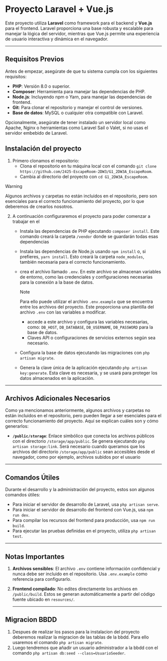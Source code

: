
# Proyecto Laravel + Vue.js

Este proyecto utiliza **Laravel** como framework para el backend y **Vue.js** para el frontend. Laravel proporciona una base robusta y escalable para manejar la lógica del servidor, mientras que Vue.js permite una experiencia de usuario interactiva y dinámica en el navegador.

---

## Requisitos Previos

Antes de empezar, asegúrate de que tu sistema cumpla con los siguientes requisitos:

- **PHP**: Versión 8.0 o superior.
- **Composer**: Herramienta para manejar las dependencias de PHP.
- **Node.js**: Incluyendo npm o Yarn, para manejar las dependencias de frontend.
- **Git**: Para clonar el repositorio y manejar el control de versiones.
- **Base de datos**: MySQL o cualquier otra compatible con Laravel.

Opcionalmente, asegúrate de tener instalado un servidor local como Apache, Nginx o herramientas como Laravel Sail o Valet, si no usas el servidor embebido de Laravel.



## Instalación del proyecto
1. Primero clonamos el repositorio:
    - Clona el repositorio en tu máquina local con el comando `git clone https://github.com/2425-EscapeRoom-2DW3/G1_2DW3A_EscapeRoom`.
    - Cambia al directorio del proyecto con `cd G1_2DW3A_EscapeRoom`.

> [!WARNING]
>Algunos archivos y carpetas no están incluidos en el repositorio, pero son esenciales para el correcto funcionamiento del proyecto, por lo que deberemos de crearlos nosotros.
2. A continuación configuraremos el proyecto para poder comenzar a trabajar en el
    
    - Instala las dependencias de PHP ejecutando `composer install`. Este comando creará la carpeta `/vendor` donde se guardarán todas esas dependencias
    
    - Instala las dependencias de Node.js usando `npm install` o, si prefieres, `yarn install`. Esto creará la carpeta `node_modules`, también necesaria para el correcto funcionamiento.
    
    - crea el archivo llamado `.env`. En este archivo se almacenan variables de entorno, como las credenciales y configuraciones necesarias para la conexión a la base de datos.
        > [!NOTE]
        > Para ello puede utilizar el archivo `.env.example` que se encuentra entre los archivos del proyecto. Este proporciona una plantilla del archivo `.env` con las variables a modificar.
    
        - accede a este archivo y configura las variables necesarias, como: `DB_HOST`, `DB_DATABASE`, `DB_USERNAME`, `DB_PASSWORD` para la base de datos.
       - Claves API o configuraciones de servicios externos según sea necesario.
      
    - Configura la base de datos ejecutando las migraciones con `php artisan migrate`.
    - Genera la clave única de la aplicación ejecutando `php artisan key:generate`. Esta clave es necesaria, y se usará para proteger los datos almacenados en la aplicación.

---

## Archivos Adicionales Necesarios

Como ya mencionamos anteriormente, algunos archivos y carpetas no están incluidos en el repositorio, pero pueden llegar a ser esenciales para el correcto funcionamiento del proyecto. Aquí se explican cuáles son y cómo generarlos:

- **`/public/storage`**: Enlace simbólico que conecta los archivos públicos con el directorio `/storage/app/public`. Se genera ejecutando `php artisan storage:link`. Será necesario cuando queramos que los archivos del directorio `/storage/app/public` sean accesibles desde el navegador, como por ejemplo, archivos subidos por el usuario

---

## Comandos Útiles

Durante el desarrollo y la administración del proyecto, estos son algunos comandos útiles:

- Para iniciar el servidor de desarrollo de Laravel, usa `php artisan serve`.
- Para iniciar el servidor de desarrollo del frontend con Vue.js, usa `npm run dev`.
- Para compilar los recursos del frontend para producción, usa `npm run build`.
- Para ejecutar las pruebas definidas en el proyecto, utiliza `php artisan test`.

---

## Notas Importantes

1. **Archivos sensibles**: El archivo `.env` contiene información confidencial y nunca debe ser incluido en el repositorio. Usa `.env.example` como referencia para configurarlo.

3. **Frontend compilado**: No edites directamente los archivos en `/public/build`. Estos se generan automáticamente a partir del código fuente ubicado en `resources/`.


   ---

## Migracion BBDD 
1. Despues de realizar los pasos para la instalacion del proyecto deberemos realizar la migracion de las tablas de la bbdd. Para ello usaremos el comando `php artisan migrate`.
2. Luego tendremos que añadir un usuario administrador a la bbdd con el comando `php artisan db:seed --class=UsuarioSeeder`. 


